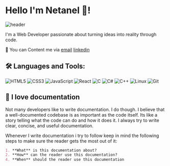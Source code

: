 # Hello I'm Netanel 👋!
![header](https://private-user-images.githubusercontent.com/130087473/312715225-aa91f82c-7faa-4804-b8e6-42b31ce7e6d9.gif?jwt=eyJhbGciOiJIUzI1NiIsInR5cCI6IkpXVCJ9.eyJpc3MiOiJnaXRodWIuY29tIiwiYXVkIjoicmF3LmdpdGh1YnVzZXJjb250ZW50LmNvbSIsImtleSI6ImtleTUiLCJleHAiOjE3MTg2NjE1NTIsIm5iZiI6MTcxODY2MTI1MiwicGF0aCI6Ii8xMzAwODc0NzMvMzEyNzE1MjI1LWFhOTFmODJjLTdmYWEtNDgwNC1iOGU2LTQyYjMxY2U3ZTZkOS5naWY_WC1BbXotQWxnb3JpdGhtPUFXUzQtSE1BQy1TSEEyNTYmWC1BbXotQ3JlZGVudGlhbD1BS0lBVkNPRFlMU0E1M1BRSzRaQSUyRjIwMjQwNjE3JTJGdXMtZWFzdC0xJTJGczMlMkZhd3M0X3JlcXVlc3QmWC1BbXotRGF0ZT0yMDI0MDYxN1QyMTU0MTJaJlgtQW16LUV4cGlyZXM9MzAwJlgtQW16LVNpZ25hdHVyZT04YjkxZDAxMDVlMTExNmZkMTVhNmE3N2MzZDczNzJjNWRmYTUzZTAwMTQyOTc0YWFmNWJhODA1ZTdhOTE4MGQ3JlgtQW16LVNpZ25lZEhlYWRlcnM9aG9zdCZhY3Rvcl9pZD0wJmtleV9pZD0wJnJlcG9faWQ9MCJ9.A4GIYNuGYOTEw1vy4cp7CS4swJl9We3TzH2L9iNIL8M)

<div class="github-introduction">

I'm a Web Developer passionate about turning ideas into reality through code. 
</div>

💼 You can Content me via <a href="netanelalis11@gmail.com">email</a>
 <a href="https://www.linkedin.com/in/netanel-alis-977930234/">linkedin</a>


<div class="badges-intro">

## 🛠 Languages and Tools:
![HTML5](https://img.shields.io/badge/HTML5-000?style=flat&logo=html5&logoWidth=50)
![CSS3](https://img.shields.io/badge/CSS3-000?style=flat&logo=css3&logoWidth=50)
![JavaScript](https://img.shields.io/badge/JavaScript-000?style=flat&logo=javascript&logoWidth=50)
![React](https://img.shields.io/badge/React-000?style=flat&logo=react&logoWidth=50)
![C](https://img.shields.io/badge/C-000?style=flat&logo=c&logoWidth=50)
![C#](https://img.shields.io/badge/C%23-000?style=flat&logo=c-sharp&logoWidth=50)
![C++](https://img.shields.io/badge/C++-000?style=flat&logo=c%2B%2B&logoWidth=50)
![Linux](https://img.shields.io/badge/Linux-000?style=flat&logo=linux&logoWidth=50)
![Git](https://img.shields.io/badge/Git-000?style=flat&logo=git&logoWidth=50)

</div>

## 📃 I love documentation

Not many developers like to write documentation. I do though. I believe that a well-documented codebase is as important as the code itself. Its like a story telling what the code can do and how it does it. I always try to write clear, concise, and useful documentation. 

Whenever I write documentation i try to follow keep in mind the following steps to make sure the reader gets the most out of it:

```markdown
1. **What** is this documentation about?
2. **How** can the reader use this documentation?
4. **When** should the reader use this documentation
```
